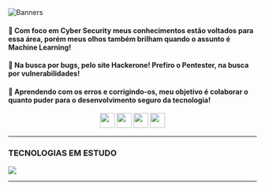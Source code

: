 <!-- APRESENTAÇÃO -->

<div><picture>
  <source media="(prefers-color-scheme: dark)" srcset="https://i.imgur.com/4jb46sv.png">
  <source media="(prefers-color-scheme: light)" srcset="https://i.imgur.com/XSeJQdY.png">
  <img alt="Banners" src="https://i.imgur.com/XSeJQdY.png"></picture></div>

<!-- SOBRE -->

#### 🧠 Com foco em Cyber Security meus conhecimentos estão voltados para essa área, porém meus olhos também brilham quando o assunto é Machine Learning!

#### 🚩 Na busca por bugs, pelo site Hackerone! Prefiro o Pentester, na busca por vulnerabilidades!

#### 🚀 Aprendendo com os erros e corrigindo-os, meu objetivo é colaborar o quanto puder para o desenvolvimento seguro da tecnologia!<br>

<!-- REDES PARA CONTATO -->

<div align="center">
<a target="_blank" href="mailto:hiagobernard031@gmail.com"><img src="https://img.shields.io/badge/Gmail-D14836?style=for-the-badge&logo=gmail&logoColor=white" target="_blank" height="30em"></a>
<a target="_blank" href="https://www.linkedin.com/in/hiagobernardo/"><img src="https://img.shields.io/badge/LinkedIn-0077B5?style=for-the-badge&logo=linkedin&logoColor=white" target="_blank" height="30em"></a>
<a target="_blank" href="https://instagram.com/hiago.bernard?igshid=ZGUzMzM3NWJiOQ=="><img src="https://img.shields.io/badge/Instagram-E4405F.svg?style=for-the-badge&logo=Instagram&logoColor=white" target="_blank" height="30em"></a>
<a target="_blank" href="https://hackerone.com/hi-bernardo"><img src="https://img.shields.io/badge/HackerOne-494649.svg?style=for-the-badge&logo=HackerOne&logoColor=white" target="_blank" height="30em">
</a></div>
<hr>
<!-- ICONES DAS TECNOLOGIAS -->

### TECNOLOGIAS EM ESTUDO

<p><a href="https://skillicons.dev"><img src="https://skillicons.dev/icons?i=linux,py,bash,django"/></a></p>
<hr>


<!-- STATUS DO PERFIL 
### OUTROS STATUS

<div align="center">
<a href="https://github.com/hi-bernardo"><picture>
      		<source media="(prefers-color-scheme: light)" srcset="https://github-readme-stats.vercel.app/api?username=hi-bernardo&custom_title=MY%20STATUS&border_radius=9.0&title_color=7957d5&icon_color=ff3860&text_color=363636&show_icons=true&theme=swift&include_all_commits=true&count_private=true"/>
      		<source media="(prefers-color-scheme: dark)" srcset="https://github-readme-stats.vercel.app/api?username=hi-bernardo&custom_title=MY%20STATUS&border_radius=9.0&title_color=7957d5&show_icons=true&theme=codeSTACKr&include_all_commits=true&count_private=true"/>
      		<img alt="GitHub Stats" src="https://github-readme-stats.vercel.app/api?username=hi-bernardo&border_radius=9.0&show_icons=true&theme=buefy&include_all_commits=true&count_private=true"height="195"/></picture></a>
<a href="https://github.com/hi-bernardo"><picture>
		<source media="(prefers-color-scheme: light)" srcset="https://github-readme-stats.vercel.app/api/top-langs/?username=hi-bernardo&custom_title=Languages%20used&border_radius=9.0&title_color=7957d5&icon_color=ff3860&text_color=363636&layout=compact&langs_count=7&theme=swift">
		<source media="(prefers-color-scheme: dark)" srcset="https://github-readme-stats.vercel.app/api/top-langs/?username=hi-bernardo&custom_title=Languagens%20used&border_radius=9.0&title_color=7957d5&layout=compact&langs_count=7&theme=codeSTACKr">
		<img alt="Top Languages" src="https://github-readme-stats.vercel.app/api/top-langs/?username=hi-bernardo&border_radius=9.0&layout=compact&langs_count=7&theme=swift" height="195"></picture></a></div>
-->

<!-- SNAKE COMM IT
<div align="center">
<picture>
  <source media="(prefers-color-scheme: dark)" srcset="https://raw.githubusercontent.com/hi-bernardo/hi-bernardo/output/github-contribution-grid-snake-dark.svg">
  <source media="(prefers-color-scheme: light)" srcset="https://raw.githubusercontent.com/hi-bernardo/hi-bernardo/output/github-contribution-grid-snake.svg">
  <img alt="github contribution grid snake animation" src="https://raw.githubusercontent.com/platane/platane/output/github-contribution-grid-snake.svg">
</picture>
</div>
-->
